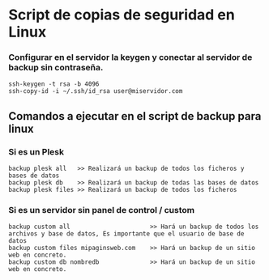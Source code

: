# Script de copias de seguridad en Linux
### Configurar en el servidor la keygen y conectar al servidor de backup sin contraseña.
```
ssh-keygen -t rsa -b 4096
ssh-copy-id -i ~/.ssh/id_rsa user@miservidor.com
```
## Comandos a ejecutar en el script de backup para linux
### Si es un Plesk
```
backup plesk all   >> Realizará un backup de todos los ficheros y bases de datos
backup plesk db    >> Realizará un backup de todas las bases de datos
backup plesk files >> Realizará un backup de todos los ficheros
 ```
### Si es un servidor sin panel de control / custom
```
backup custom all                      >> Hará un backup de todos los archivos y base de datos, Es importante que el usuario de base de datos
backup custom files mipaginsweb.com    >> Hará un backup de un sitio web en concreto.
backup custom db nombredb              >> Hará un backup de un sitio web en concreto.
```